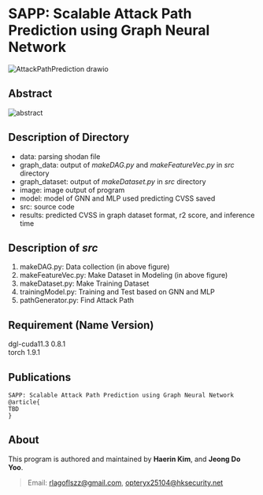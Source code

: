 # SAPP: Scalable Attack Path Prediction using Graph Neural Network
![AttackPathPrediction drawio](https://user-images.githubusercontent.com/44723287/194034358-829e8823-8237-4c91-8120-bbb7db188855.png)

## Abstract 
![abstract](https://user-images.githubusercontent.com/44723287/194035556-f318c2c3-020b-41f2-9c6a-3d0075b7c63e.png)

## Description of Directory
* data: parsing shodan file
* graph_data: output of *makeDAG.py* and *makeFeatureVec.py* in *src* directory
* graph_dataset: output of *makeDataset.py* in *src* directory
* image: image output of program
* model: model of GNN and MLP used predicting CVSS saved
* src: source code
* results: predicted CVSS in graph dataset format, r2 score, and inference time

## Description of *src*
1) makeDAG.py: Data collection (in above figure)
2) makeFeatureVec.py: Make Dataset in Modeling (in above figure)
3) makeDataset.py: Make Training Dataset 
4) trainingModel.py: Training and Test based on GNN and MLP
5) pathGenerator.py: Find Attack Path

## Requirement (Name                 Version)
dgl-cuda11.3              0.8.1  
torch                        1.9.1  
  
## Publications
```
SAPP: Scalable Attack Path Prediction using Graph Neural Network
@article{
TBD
}
```

## About
This program is authored and maintained by **Haerin Kim**, and **Jeong Do Yoo**.  
> Email: rlagoflszz@gmail.com, opteryx25104@hksecurity.net
